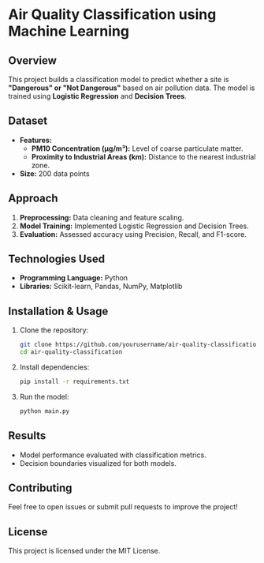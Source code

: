 # Air Quality Classification using Machine Learning

## Overview
This project builds a classification model to predict whether a site is **"Dangerous" or "Not Dangerous"** based on air pollution data. The model is trained using **Logistic Regression** and **Decision Trees**.

## Dataset
- **Features:**
  - **PM10 Concentration (µg/m³):** Level of coarse particulate matter.
  - **Proximity to Industrial Areas (km):** Distance to the nearest industrial zone.
- **Size:** 200 data points

## Approach
1. **Preprocessing:** Data cleaning and feature scaling.
2. **Model Training:** Implemented Logistic Regression and Decision Trees.
3. **Evaluation:** Assessed accuracy using Precision, Recall, and F1-score.

## Technologies Used
- **Programming Language:** Python
- **Libraries:** Scikit-learn, Pandas, NumPy, Matplotlib

## Installation & Usage
1. Clone the repository:
   ```bash
   git clone https://github.com/yourusername/air-quality-classification.git
   cd air-quality-classification
   ```
2. Install dependencies:
   ```bash
   pip install -r requirements.txt
   ```
3. Run the model:
   ```bash
   python main.py
   ```

## Results
- Model performance evaluated with classification metrics.
- Decision boundaries visualized for both models.

## Contributing
Feel free to open issues or submit pull requests to improve the project!

## License
This project is licensed under the MIT License.
